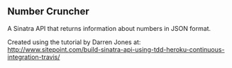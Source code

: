 Number Cruncher
---------------

A Sinatra API that returns information about numbers in JSON format.

Created using the tutorial by Darren Jones at:  
http://www.sitepoint.com/build-sinatra-api-using-tdd-heroku-continuous-integration-travis/
